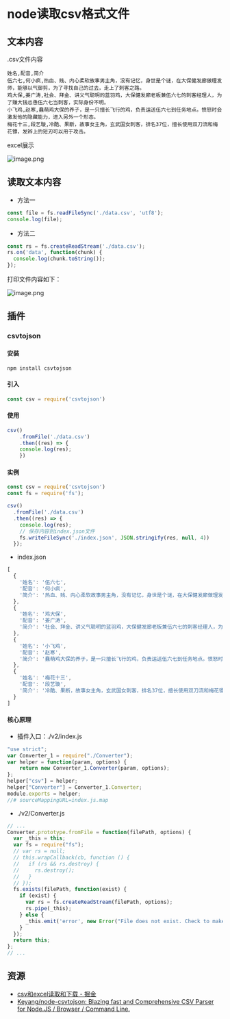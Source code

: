 # node读取csv格式文件

## 文本内容

.csv文件内容

```plain
姓名,配音,简介
伍六七,何小疯,热血、贱、内心柔软故事男主角，没有记忆，身世是个谜，在大保健发廊做理发师，能够以气御剪，为了寻找自己的过去，走上了刺客之路。
鸡大保,姜广涛,社会、拜金、讲义气聪明的蓝羽鸡，大保健发廊老板兼伍六七的刺客经理人，为了赚大钱怂恿伍六七当刺客，实际身份不明。
小飞鸡,赵寒,蠢萌鸡大保的养子，是一只擅长飞行的鸡，负责运送伍六七到任务地点。愤怒时会激发他的隐藏能力，进入另外一个形态。
梅花十三,段艺璇,冷酷、果断，故事女主角，玄武国女刺客，排名37位，擅长使用双刀流和梅花镖，发辫上的短刃可以用于攻击。
```

excel展示

![image.png](https://gitee.com/zzcyes/repository/raw/master/images/node-csv-202109291707062.png)

## 读取文本内容

- 方法一

```javascript
const file = fs.readFileSync('./data.csv', 'utf8');
console.log(file);
```

- 方法二

```javascript
const rs = fs.createReadStream('./data.csv');
rs.on('data', function(chunk) {
  console.log(chunk.toString());
});
```

打印文件内容如下：

![image.png](https://gitee.com/zzcyes/repository/raw/master/images/node-csv-202109291710033.png)

## 插件

### csvtojson

#### 安装

```shell
npm install csvtojson
```

#### 引入

```javascript
const csv = require('csvtojson')
```

#### 使用

```javascript
csv()
	.fromFile('./data.csv')
	.then((res) => {
  	console.log(res);
	})
```

#### 实例

```javascript
const csv = require('csvtojson')
const fs = require('fs');

csv()
  .fromFile('./data.csv')
  .then((res) => {
    console.log(res);
    // 保存内容到index.json文件
    fs.writeFileSync('./index.json', JSON.stringify(res, null, 4))
  });
```

- index.json

```javascript
[
  {
    '姓名': '伍六七',
    '配音': '何小疯',
    '简介': '热血、贱、内心柔软故事男主角，没有记忆，身世是个谜，在大保健发廊做理发师，能够以气御剪，为了寻找自己的过去，走上了刺客之路。'
  },
  {
    '姓名': '鸡大保',
    '配音': '姜广涛',
    '简介': '社会、拜金、讲义气聪明的蓝羽鸡，大保健发廊老板兼伍六七的刺客经理人，为了赚大钱怂恿伍六七当刺客，实际身份不明。'
  },
  {
    '姓名': '小飞鸡',
    '配音': '赵寒',
    '简介': '蠢萌鸡大保的养子，是一只擅长飞行的鸡，负责运送伍六七到任务地点。愤怒时会激发他的隐藏能力，进入另外一个形态。'
  },
  {
    '姓名': '梅花十三',
    '配音': '段艺璇',
    '简介': '冷酷、果断，故事女主角，玄武国女刺客，排名37位，擅长使用双刀流和梅花镖，发辫上的短刃可以用于攻击。'
  }
]
```

#### 核心原理

- 插件入口：./v2/index.js

```javascript
"use strict";
var Converter_1 = require("./Converter");
var helper = function(param, options) {
    return new Converter_1.Converter(param, options);
};
helper["csv"] = helper;
helper["Converter"] = Converter_1.Converter;
module.exports = helper;
//# sourceMappingURL=index.js.map
```

- ./v2/Converter.js

```javascript
// ...
Converter.prototype.fromFile = function(filePath, options) {
  var _this = this;
  var fs = require("fs");
  // var rs = null;
  // this.wrapCallback(cb, function () {
  //   if (rs && rs.destroy) {
  //     rs.destroy();
  //   }
  // });
  fs.exists(filePath, function(exist) {
    if (exist) {
      var rs = fs.createReadStream(filePath, options);
      rs.pipe(_this);
    } else {
      _this.emit('error', new Error("File does not exist. Check to make sure the file path to your csv is correct."));
    }
  });
  return this;
};
// ... 
```

## 资源

- [csv和excel读取和下载 - 掘金](https://juejin.cn/post/6844903619846897672)
- [Keyang/node-csvtojson: Blazing fast and Comprehensive CSV Parser for Node.JS / Browser / Command Line.](https://github.com/Keyang/node-csvtojson)
